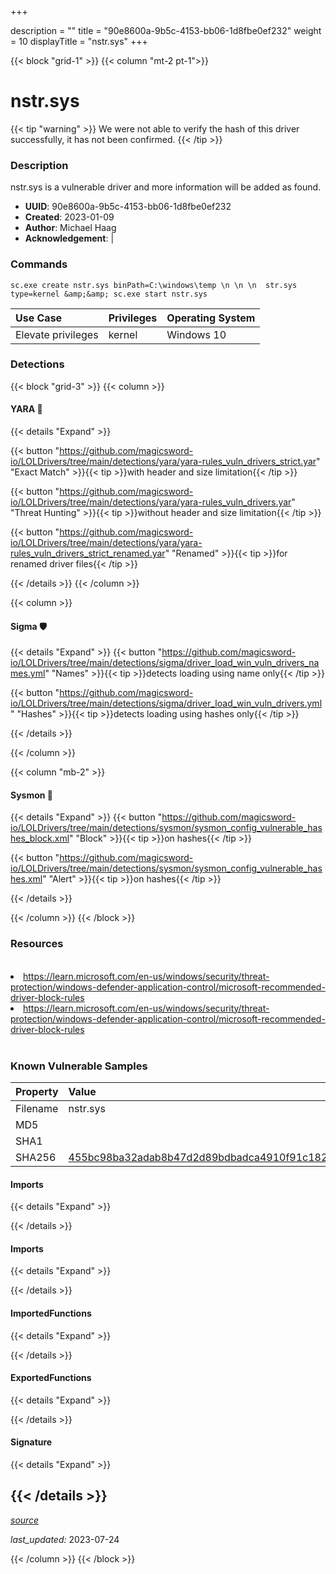 +++

description = ""
title = "90e8600a-9b5c-4153-bb06-1d8fbe0ef232"
weight = 10
displayTitle = "nstr.sys"
+++


{{< block "grid-1" >}}
{{< column "mt-2 pt-1">}}


# nstr.sys


{{< tip "warning" >}}
We were not able to verify the hash of this driver successfully, it has not been confirmed.
{{< /tip >}}


### Description

nstr.sys is a vulnerable driver and more information will be added as found.
- **UUID**: 90e8600a-9b5c-4153-bb06-1d8fbe0ef232
- **Created**: 2023-01-09
- **Author**: Michael Haag
- **Acknowledgement**:  | [](https://twitter.com/)


### Commands

```
sc.exe create nstr.sys binPath=C:\windows\temp \n \n \n  str.sys type=kernel &amp;&amp; sc.exe start nstr.sys
```


| Use Case | Privileges | Operating System | 
|:---- | ---- | ---- |
| Elevate privileges | kernel | Windows 10 |



### Detections


{{< block "grid-3" >}}
{{< column >}}
#### YARA 🏹
{{< details "Expand" >}}

{{< button "https://github.com/magicsword-io/LOLDrivers/tree/main/detections/yara/yara-rules_vuln_drivers_strict.yar" "Exact Match" >}}{{< tip >}}with header and size limitation{{< /tip >}} 

{{< button "https://github.com/magicsword-io/LOLDrivers/tree/main/detections/yara/yara-rules_vuln_drivers.yar" "Threat Hunting" >}}{{< tip >}}without header and size limitation{{< /tip >}} 

{{< button "https://github.com/magicsword-io/LOLDrivers/tree/main/detections/yara/yara-rules_vuln_drivers_strict_renamed.yar" "Renamed" >}}{{< tip >}}for renamed driver files{{< /tip >}} 


{{< /details >}}
{{< /column >}}



{{< column >}}

#### Sigma 🛡️
{{< details "Expand" >}}
{{< button "https://github.com/magicsword-io/LOLDrivers/tree/main/detections/sigma/driver_load_win_vuln_drivers_names.yml" "Names" >}}{{< tip >}}detects loading using name only{{< /tip >}} 


{{< button "https://github.com/magicsword-io/LOLDrivers/tree/main/detections/sigma/driver_load_win_vuln_drivers.yml" "Hashes" >}}{{< tip >}}detects loading using hashes only{{< /tip >}} 

{{< /details >}}

{{< /column >}}


{{< column "mb-2" >}}

#### Sysmon 🔎
{{< details "Expand" >}}
{{< button "https://github.com/magicsword-io/LOLDrivers/tree/main/detections/sysmon/sysmon_config_vulnerable_hashes_block.xml" "Block" >}}{{< tip >}}on hashes{{< /tip >}} 

{{< button "https://github.com/magicsword-io/LOLDrivers/tree/main/detections/sysmon/sysmon_config_vulnerable_hashes.xml" "Alert" >}}{{< tip >}}on hashes{{< /tip >}} 

{{< /details >}}

{{< /column >}}
{{< /block >}}


### Resources
<br>
<li><a href=" https://learn.microsoft.com/en-us/windows/security/threat-protection/windows-defender-application-control/microsoft-recommended-driver-block-rules"> https://learn.microsoft.com/en-us/windows/security/threat-protection/windows-defender-application-control/microsoft-recommended-driver-block-rules</a></li>
<li><a href="https://learn.microsoft.com/en-us/windows/security/threat-protection/windows-defender-application-control/microsoft-recommended-driver-block-rules">https://learn.microsoft.com/en-us/windows/security/threat-protection/windows-defender-application-control/microsoft-recommended-driver-block-rules</a></li>
<br>


### Known Vulnerable Samples

| Property           | Value |
|:-------------------|:------|
| Filename           | nstr.sys |
| MD5                | [](https://www.virustotal.com/gui/file/) |
| SHA1               | [](https://www.virustotal.com/gui/file/) |
| SHA256             | [455bc98ba32adab8b47d2d89bdbadca4910f91c182ab2fc3211ba07d3784537b](https://www.virustotal.com/gui/file/455bc98ba32adab8b47d2d89bdbadca4910f91c182ab2fc3211ba07d3784537b) |



#### Imports
{{< details "Expand" >}}

{{< /details >}}
#### Imports
{{< details "Expand" >}}

{{< /details >}}
#### ImportedFunctions
{{< details "Expand" >}}

{{< /details >}}
#### ExportedFunctions
{{< details "Expand" >}}

{{< /details >}}

#### Signature
{{< details "Expand" >}}

{{< /details >}}
-----



[*source*](https://github.com/magicsword-io/LOLDrivers/tree/main/yaml/90e8600a-9b5c-4153-bb06-1d8fbe0ef232.yaml)

*last_updated:* 2023-07-24

{{< /column >}}
{{< /block >}}
